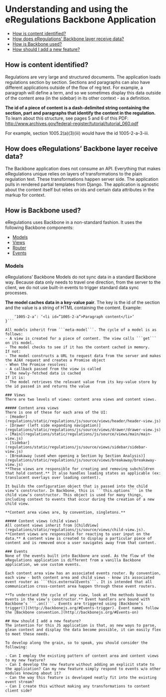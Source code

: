# Understanding and using the eRegulations Backbone Application

- [How is content identified?](#how-is-content-identified)
- [How does eRegulations' Backbone layer receive data?](#how-does-eregulations-backbone-layer-receive-data)
- [How is Backbone used?](#how-is-backbone-used)
- [How should I add a new feature?](#how-should-i-add-a-new-feature)

## How is content identified?
Regulations are very large and structured documents. The application loads regulations section by section. Sections and paragraphs can also have different applications outside of the flow of reg text. For example, a paragraph will define a term, and so we sometimes display this data outside of the content area (in the sidebar) in its other context - as a definition.

**The id of a piece of content is a dash-delimited string containing the section, part and paragraphs that identify the content in the regulation.** To learn about this structure, see pages 5 and 6 of this PDF: http://www.archives.gov/federal-register/tutorial/tutorial_060.pdf

For example, section 1005.2(a)(3)(iii) would have the id 1005-2-a-3-iii.

## How does eRegulations’ Backbone layer receive data?
The Backbone application does not consume an API. Everything that makes eRegulations unique relies on layers of transformations to the plain regulation text. These transformations happen server side. The application pulls in rendered partial templates from Django. The application is agnostic about the content itself but relies on ids and certain data attributes in the markup for context.

## How is Backbone used?
eRegulations uses Backbone in a non-standard fashion. It uses the following Backbone components:
- [Models](http://backbonejs.org/#Model)
- [Views](http://backbonejs.org/#View)
- [Router](http://backbonejs.org/#Router)
- [Events](http://backbonejs.org/#Events)

### Models
eRegulations’ Backbone Models do not sync data in a standard Backbone way. Because data only needs to travel one direction, from the server to the client, we do not use built-in events to trigger standard data sync processes. 

**The model caches data in a key-value pair**. The key is the id of the section and the value is a string of HTML containing the content. Example:

```{
    ‘1005-2-a’: ‘<li id=”1005-2-a”>Paragraph content</li>’
}```

All models inherit from ```meta-model```. The cycle of a model is as follows:
- A view is created for a piece of content. The view calls ```get``` on its model.
- The model checks to see if it has the content cached in memory.
If not:
- The model constructs a URL to request data from the server and makes the AJAX request and creates a Promise object
- When the Promise resolves:
- A callback passed from the view is called
- The newly-fetched data is cached
If it is:
- The model retrieves the relevant value from its key-value store by the id passed in and returns the value

### Views
There are two levels of views: content area views and content views. 

##### Content area views
There is one of these for each area of the UI:
- [Header](regulations/static/regulations/js/source/views/header/header-view.js)
- [Drawer (left side expanding navigation)](regulations/static/regulations/js/source/views/drawer/drawer-view.js)
- [Main](regulations/static/regulations/js/source/views/main/main-view.js)
- [Sidebar](regulations/static/regulations/js/source/views/sidebar/sidebar-view.js)
- [Breakaway (used when opening a Section by Section Analysis)](regulations/static/regulations/js/source/views/breakaway/breakaway-view.js)
**These views are responsible for creating and removing subchildren that hold content.** It also handles loading states as applicable (ex: translucent overlays over loading content). 

It builds the configuration object that is passed into the child view’s constructor. In Backbone, this is ```this.options``` in the child view’s constructor. This object is used for many things, including context to events that occur during the creation of a new child view.

**Content area views are, by convention, singletons.**

##### Content views (child views)
All content views inherit from [ChildView](regulations/static/regulations/js/source/views/child-view.js). **Content views are responsible for reacting to user input on the data.** A content view is created to display a particular piece of content and is removed once a user navigates away from that content.

### Events
None of the events built into Backbone are used. As the flow of the eRegulations application is different from a vanilla Backbone application, we use custom events.

Each content area view has an associated events router. By convention, each view - both content area and child views - know its associated event router as ```this.externalEvents```. It is intended that all communication cross-content area happen through these event routers.

**To understand the cycle of any view, look at the methods bound to events in the view’s constructor.** Event handlers are bound with Backbone’s ```.on()```. Events are triggered using [Backbone’s trigger()](http://backbonejs.org/#Events-trigger). Event names follow the [Backbone convention.](http://backbonejs.org/#Events-on)

## How should I add a new feature?
The intention for this JS application is that, as new ways to parse, glean context and display the data become possible, it can easily flex to meet these needs.

To develop along the grain, so to speak, you should consider the following:

- Can I employ the existing pattern of content area and content views to my new feature?
- Can I develop the new feature without adding an explicit state to the application? Can my new feature simply respond to events w/o other modules knowing about it?
- Can the way this feature is developed neatly fit into the existing event stream?
- Can I create this without making any transformations to content client side?
